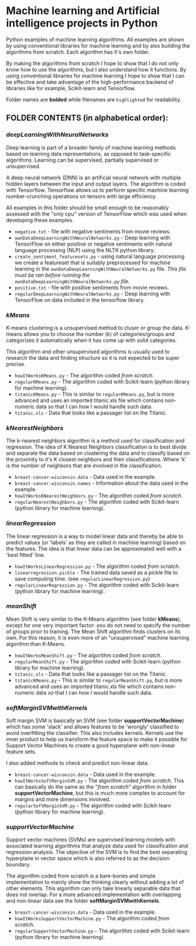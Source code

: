 # Machine learning and Artificial intelligence projects in Python
Python examples of machine learning algorithms. All examples are shown by using conventional libraries for machine learning and by also building the algorithms from scratch.
Each algorithm has it's own folder.

By making the algorithms from scratch I hope to show that I do not only know how to use the algorithms, but I also understand how it functions. By using conventional libraries for machine learning I hope to show that I can be effective and take advantage of the high-performance backend of libraries like for example, Scikit-learn and Tensorflow.

Folder names are **bolded** while filenames are `highlighted` for readability.

## FOLDER CONTENTS (in alphabetical order):

### **_deepLearningWithNeuralNetworks_** 
Deep learning is part of a broader family of machine learning methods based on learning data representations, as opposed to task-specific algorithms. Learning can be supervised, partially supervised or unsupervised.

A deep neural network (DNN) is an artificial neural network with multiple hidden layers between the input and output layers. The algorithm is coded with Tensorflow. Tensorflow allows us to perform specific machine learning number-crunching operations on tensors with large efficiency.

All examples in this folder should be small enough to be reasonably assessed with the "only cpu" version of TensorFlow which was used when developing these examples.

  * `negative.txt` - file with negative sentiments from movie reviews.
  * `ownDataDeepLearningWithNeuralNetworks.py` - Deep learning with TensorFlow on either positive or negative sentiments with natural language processing (NLP) using the NLTK python library.
  * `create_sentiment_featuresets.py` - using natural language processing we create a featureset that is suitably preprocessed for machine learning in the `ownDataDeepLearningWithNeuralNetworks.py` file. *This file must be ran before running the `ownDataDeepLearningWithNeuralNetworks.py` file.* 
  * `positive.txt` - file with positive sentiments from movie reviews.
  * `regularDeepLearningWithNeuralNetworks.py` - Deep learning with TensorFlow on data included in the tensorflow library.


### **_kMeans_** 
K-means clustering is a unsupervised method to cluser or group the data. K-means allows you to choose the number (k) of categories/groups and categorizes it automatically when it has come up with solid categories.

This algorithm and other unsupervised algorithms is usually used to research the data and finding structure so it is not expected to be super precise.

  * `howItWorksKMeans.py` - The algorithm coded *from scratch*.
  * `regularKMeans.py` - The algorithm coded with Scikit-learn (python library for machine learning).
  * `titanicKMeans.py` - This is similar to `regularKMeans.py`, but is more advanced and uses an imported titanic.xls file which contains non-numeric data so that I can how I would handle such data.
  * `titanic.xls` - Data that looks like a passager list on the Titanic.


### **_kNearestNeighbors_** 
The k-nearest neighbors algorithm is a method used for classification and regression. The idea of K Nearest Neighbors classification is to best divide and separate the data based on clustering the data and to classify based on the proximity to it's K closest neighbors and their classifications. Where 'k' is the number of neighbors that are involved in the classification.

  * `breast-cancer-wisconsin.data` - Data used in the example.
  * `breast-cancer-wisconsin.names` - Information about the data used in the example.
  * `howItWorksKNearestNeighbors.py` - The algorithm coded *from scratch*.
  * `regularNearestNeighbors.py` - The algorithm coded with Scikit-learn (python library for machine learning).

### **_linearRegression_** 
The linear regression is a way to model linear data and thereby be able to predict values (or 'labels' as they are called in machine learning) based on the features. The idea is that linear data can be approximated well with a 'best fitted' line.

  * `howItWorksLinearRegression.py` - The algorithm coded *from scratch*.
  * `linearregression.pickle` - The trained data saved as a pickle file to save computing time. (see `regularLinearRegression.py`)
  * `regularLinearRegression.py` - The algorithm coded with Scikit-learn (python library for machine learning).

### **_meanShift_** 
Mean Shift is very similar to the K-Means algorithm (see folder **kMeans**), except for one very important factor: you do not need to specify the number of groups prior to training. The Mean Shift algorithm finds clusters on its own. For this reason, it is even more of an "unsupervised" machine learning algorithm than K-Means.

  * `howItWorksMeanShift.py` - The algorithm coded *from scratch*.
  * `regularMeanShift.py` - The algorithm coded with Scikit-learn (python library for machine learning).
  * `titanic.xls` - Data that looks like a passager list on the Titanic.
  * `titanicKMeans.py` - This is similar to `regularMeanShift.py`, but is more advanced and uses an imported titanic.xls file which contains non-numeric data so that I can how I would handle such data.



### **_softMarginSVMwithKernels_** 
Soft margin SVM is basically an SVM (see folder **supportVectorMachine**) which has some 'slack' and allows features to be 'wrongly' classified to avoid overfitting the classifier. This also includes kernels. Kernels use the inner product to help us transform the feature space to make it possible for Support Vector Machines to create a good hyperplane with non-linear feature sets.

I also added methods to check and predict non-linear data.

  * `breast-cancer-wisconsin.data` - Data used in the example.
  * `howItWorksSoftMarginSVM.py` - The algorithm coded *from scratch*. This can basically do the same as the "*from scratch*" algorithm in folder **supportVectorMachine**, but this is much more complex to account for margins and more dimensions involved.
  * `regularSoftMarginSVM.py` - The algorithm coded with Scikit-learn (python library for machine learning).


### **_supportVectorMachine_** 
Support vector machines (SVMs) are supervised learning models with associated learning algorithms that analyze data used for classification and regression analysis. The objective of the SVM is to find the best separating hyperplane in vector space which is also referred to as the decision boundary.

The algorithm coded from scratch is a bare-bones and simple implementation to mainly show the thinking clearly without adding a lot of other elements. This algorithm can only take linearly separable data that does not overlap. For a more advanced implementation with overlapping and non-linear data see the folder **softMarginSVMwithKernels**.

  * `breast-cancer-wisconsin.data` - Data used in the example.
  * `howItWorksSupportVectorMachine.py` - The algorithm coded *from scratch*.
  * `regularSupportVectorMachine.py` - The algorithm coded with Scikit-learn (python library for machine learning).

